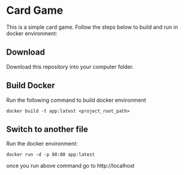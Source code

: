 # Card Game

This is a simple card game. Follow the steps below to build and run in docker environment:


## Download

Download this repository into your computer folder.

## Build Docker

Run the following command to build docker environment

    docker build -t app:latest <project_root_path>

## Switch to another file

Run the docker environment:

    docker run -d -p 80:80 app:latest
    
 once you run above command go to http://localhost

